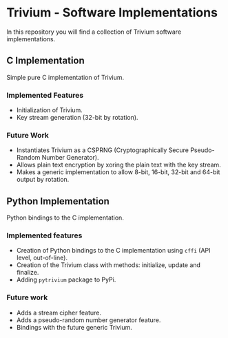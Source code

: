 # Trivium - Software Implementations

In this repository you will find a collection of Trivium software implementations.

## C Implementation

Simple pure C implementation of Trivium.

### Implemented Features

* Initialization of Trivium.
* Key stream generation (32-bit by rotation). 

### Future Work

* Instantiates Trivium as a CSPRNG (Cryptographically Secure Pseudo-Random Number Generator).
* Allows plain text encryption by xoring the plain text with the key stream.
* Makes a generic implementation to allow 8-bit, 16-bit, 32-bit and 64-bit output by rotation.

## Python Implementation

Python bindings to the C implementation.

### Implemented features

* Creation of Python bindings to the C implementation using `cffi` (API level, out-of-line). 
* Creation of the Trivium class with methods: initialize, update and finalize.
* Adding `pytrivium` package to PyPi.

### Future work

* Adds a stream cipher feature.
* Adds a pseudo-random number generator feature.
* Bindings with the future generic Trivium.
